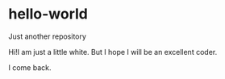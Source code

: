 # hello-world
Just another repository

Hi!I am just a little white.
But I hope I will be an excellent coder.

I come back.
